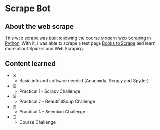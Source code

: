 # Scrape Bot

## About the web scrape

This web scrape was built following the course [Modern Web Scraping in Python](https://www.udemy.com/course/modern-web-scraping-in-python/). With it, I was able to scrape a test page [Books to Scrape](https://books.toscrape.com/) and learn more about Spiders and Web Scraping.

## Content learned

  - [X] - Basic info and software needed (Anaconda, Scrapy and Spyder)
  - [X] - Practical 1 - Scrapy Challenge
  - [X] - Practical 2 - BeautifulSoup Challenge
  - [X] - Practical 3 - Selenium Challenge
  - [ ] - Course Challenge
